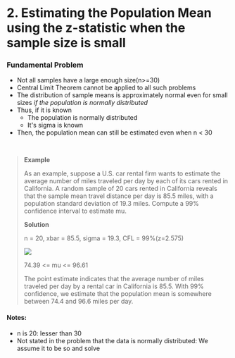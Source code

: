# 2. Estimating the Population Mean using the z-statistic when the sample size is small

### Fundamental Problem
- Not all samples have a large enough size(n>=30)
- Central Limit Theorem cannot be applied to all such problems
- The distribution of sample means is approximately normal even for small sizes *if the population is normally distributed*
- Thus, if it is known
	- The population is normally distributed
	- It's sigma is known
- Then, the population mean can still be estimated even when n < 30

<br>

> __Example__
>
> As an example, suppose a U.S. car rental firm wants to estimate the average number of miles traveled per day by each of its cars rented in California. A random sample of 20 cars rented in California reveals that the sample mean travel distance per day is 85.5 miles, with a population standard deviation of 19.3 miles. Compute a 99% confidence interval to estimate mu.
>
> __Solution__
>
> n = 20, xbar = 85.5, sigma = 19.3, CFL = 99%(z=2.575)
> 
> <img src="https://chart.apis.google.com/chart?cht=tx&chl=85.5%20-%202.575%20*%2019.3%2F%5Csqrt%7B20%7D%20%3C%3D%20%5Cmu%20%3C%3D%2085.5%20-%202.575%20*%2019.3%2F%5Csqrt%7B20%7D"/>
>
> 74.39 <= mu <= 96.61
>
> The point estimate indicates that the average number of miles traveled per day by a rental car in California is 85.5. With 99% confidence, we estimate that the population mean is somewhere between 74.4 and 96.6 miles per day.
>
#### Notes:
- n is 20: lesser than 30
- Not stated in the problem that the data is normally distributed: We assume it to be so and solve